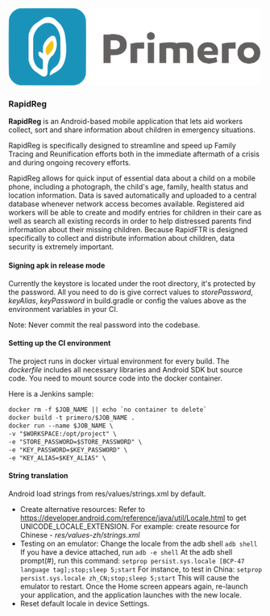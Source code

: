 ![Logo](https://github.com/UnicefNY/RapidReg/blob/development/app/src/main/res/drawable/logo_medium.png?raw=true)

### RapidReg

**RapidReg** is an Android-based mobile application that lets aid workers collect, 
sort and share information about children in emergency situations.

RapidReg is specifically designed to streamline and speed up Family Tracing and Reunification 
efforts both in the immediate aftermath of a crisis and during ongoing recovery efforts.

RapidReg allows for quick input of essential data about a child on a mobile phone, 
including a photograph, the child's age, family, health status and location information. 
Data is saved automatically and uploaded to a central database whenever network access 
becomes available. Registered aid workers will be able to create and modify entries for children 
in their care as well as search all existing records in order to help distressed parents 
find information about their missing children. Because RapidFTR is designed specifically to collect 
and distribute information about children, data security is extremely important.

#### Signing apk in release mode
Currently the keystore is located under the root directory, it's protected by the password.
All you need to do is give correct values to *storePassword*, *keyAlias*, *keyPassword* 
in build.gradle or config the values above as the environment variables in your CI. 

Note: Never commit the real password into the codebase.
 
#### Setting up the CI environment
The project runs in docker virtual environment for every build. The *dockerfile* includes all
necessary libraries and Android SDK but source code. You need to mount source code into the docker
container.

Here is a Jenkins sample:
``` docker
docker rm -f $JOB_NAME || echo `no container to delete`
docker build -t primero/$JOB_NAME .
docker run --name $JOB_NAME \
-v "$WORKSPACE:/opt/project" \
-e "STORE_PASSWORD=$STORE_PASSWORD" \
-e "KEY_PASSWORD=$KEY_PASSWORD" \
-e "KEY_ALIAS=$KEY_ALIAS" \
```


#### String translation
Android load strings from res/values/strings.xml by default. 
- Create alternative resources: 
  Refer to https://developer.android.com/reference/java/util/Locale.html to get UNICODE_LOCALE_EXTENSION.
  For example: create resource for Chinese - *res/values-zh/strings.xml* 
- Testing on an emulator:
  Change the locale from the adb shell ``` adb shell ```
  If you have a device attached, run ``` adb -e shell ```
  At the adb shell prompt(#), run this command:
  ``` setprop persist.sys.locale [BCP-47 language tag];stop;sleep 5;start ```
  For instance, to test in China:
  ``` setprop persist.sys.locale zh_CN;stop;sleep 5;start ```
  This will cause the emulator to restart. Once the Home screen appears again, re-launch your application, 
  and the application launches with the new locale.
- Reset default locale in device Settings.
  

